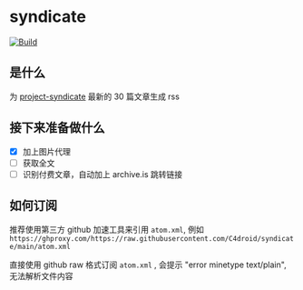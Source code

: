# syndicate

[![Build](https://github.com/C4droid/syndicate/actions/workflows/main.yml/badge.svg)](https://github.com/C4droid/syndicate/actions/workflows/main.yml)

## 是什么

为 [project-syndicate](https://www.project-syndicate.org) 最新的 30 篇文章生成 rss

## 接下来准备做什么

- [x] 加上图片代理
- [ ] 获取全文
- [ ] 识别付费文章，自动加上 archive.is 跳转链接

## 如何订阅

推荐使用第三方 github 加速工具来引用 `atom.xml`, 例如 `https://ghproxy.com/https://raw.githubusercontent.com/C4droid/syndicate/main/atom.xml`

直接使用 github raw 格式订阅 `atom.xml` , 会提示 "error minetype text/plain", 无法解析文件内容
